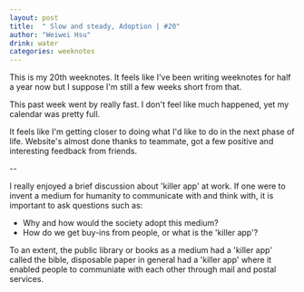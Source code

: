 ```yaml
---
layout: post
title:  " Slow and steady, Adoption | #20"
author: "Weiwei Hsu"
drink: water
categories: weeknotes
---
```


This is my 20th weeknotes. It feels like I've been writing weeknotes for half a year now but I suppose I'm still a few weeks short from that.

This past week went by really fast. I don't feel like much happened, yet my calendar was pretty full.

It feels like I'm getting closer to doing what I'd like to do in the next phase of life. Website's almost done thanks to teammate, got a few positive and interesting feedback from friends.

--

I really enjoyed a brief discussion about 'killer app' at work. If one were to invent a medium for humanity to communicate with and think with, it is important to ask questions such as:
+ Why and how would the society adopt this medium?
+ How do we get buy-ins from people, or what is the 'killer app'?

To an extent, the public library or books as a medium had a 'killer app' called the bible, disposable paper in general had a 'killer app' where it enabled people to communiate with each other through mail and postal services.
